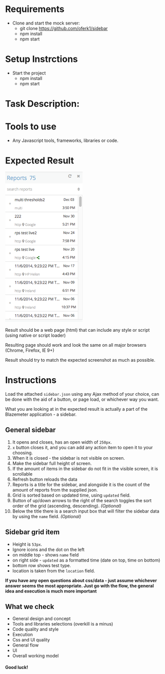 # Requirements

- Clone and start the mock server:
    - git clone https://github.com/oferk1/sidebar
    - npm install
    - npm start
    
# Setup Instrctions

- Start the project
    - npm install
    - npm start

# Task Description: 

# Tools to use

- Any Javascript tools, frameworks, libraries or code.

# Expected Result

![expected result](./sidebar.png "Expected Result")

Result should be a web page (html) that can include any style or script (using native or script loader)

Resulting page should work and look the same on all major browsers (Chrome, Firefox, IE 9+)

Result should try to match the expected screenshot as much as possible.

# Instructions

Load the attached `sidebar.json` using any Ajax method of your choice, can be done with the aid of a button, or page load, or whichever way you want.

What you are looking at in the expected result is actually a part of the Blazemeter application - a sidebar.

## General sidebar

1. It opens and closes, has an open width of `250px`.
2. `x` button closes it, and you can add any action item to open it to your choosing.
3. When it is closed - the sidebar is not visible on screen.
4. Make the sidebar full height of screen.
5. If the amount of items in the sidebar do not fit in the visible screen, it is scrollable
6. Refresh button reloads the data
7. Reports is a title for the sidebar, and alongside it is the count of the amount of reports from the supplied json.
8. Grid is sorted based on updated time, using `updated` field.
9. Button of up/down arrows to the right of the search toggles the sort order of the grid (ascending, descending). *(Optional)*
10. Below the title there is a search input box that will filter the sidebar data by using the `name` field. *(Optional)*

## Sidebar grid item

- Height is `53px`.
- Ignore icons and the dot on the left
- on middle top - shows `name` field
- on right side - `updated` as a formatted time (date on top, time on bottom)
- bottom row shows test type.
- location is taken from the `location` field.

**If you have any open questions about css/data - just assume whichever answer seems the most appropriate. Just go with the flow, the general idea and execution is much more important**

## What we check

- General design and concept
- Tools and libraries selections (overkill is a minus)
- Code quality and style
- Execution
- Css and UI quality
- General flow
- UI
- Overall working model

#### Good luck!

